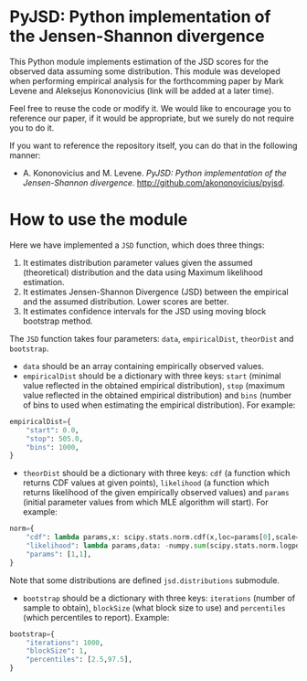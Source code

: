 # PyJSD: Python implementation of the Jensen-Shannon divergence

This Python module implements estimation of the JSD scores for the observed
data assuming some distribution. This module was developed when performing
empirical analysis for the forthcomming paper by Mark Levene and Aleksejus
Kononovicius (link will be added at a later time).

Feel free to reuse the code or modify it. We would like to encourage you to
reference our paper, if it would be appropriate, but we surely do not require
you to do it.

If you want to reference the repository itself, you can do that in the
following manner:
* A. Kononovicius and M. Levene. *PyJSD: Python implementation of the
Jensen-Shannon divergence*. http://github.com/akononovicius/pyjsd.

# How to use the module
 
Here we have implemented a `JSD` function, which does three things:
1. It estimates distribution parameter values given the assumed (theoretical)
distribution and the data using Maximum likelihood estimation.
1. It estimates Jensen-Shannon Divergence (JSD) between the empirical and the
assumed distribution. Lower scores are better.
1. It estimates confidence intervals for the JSD using moving block bootstrap
method.

The `JSD` function takes four parameters: `data`, `empiricalDist`, `theorDist`
and `bootstrap`.

* `data` should be an array containing empirically observed values.
* `empiricalDist` should be a dictionary with three keys: `start` (minimal value
reflected in the obtained empirical distribution), `stop` (maximum value reflected
in the obtained empirical distribution) and `bins` (number of bins to used when
estimating the empirical distribution). For example:
```python
empiricalDist={
    "start": 0.0,
    "stop": 505.0,
    "bins": 1000,
}
```
* `theorDist` should be a dictionary with three keys: `cdf` (a function which
returns CDF values at given points), `likelihood` (a function which returns
likelihood of the given empirically observed values) and `params` (initial
parameter values from which MLE algorithm will start). For example:
```python
norm={
    "cdf": lambda params,x: scipy.stats.norm.cdf(x,loc=params[0],scale=params[1]),
    "likelihood": lambda params,data: -numpy.sum(scipy.stats.norm.logpdf(data,loc=params[0],scale=params[1])),
    "params": [1,1],
}
```
Note that some distributions are defined `jsd.distributions` submodule.
* `bootstrap` should be a dictionary with three keys: `iterations` (number of
sample to obtain), `blockSize` (what block size to use) and `percentiles`
(which percentiles to report). Example:
```python
bootstrap={
    "iterations": 1000,
    "blockSize": 1,
    "percentiles": [2.5,97.5],
}
```
